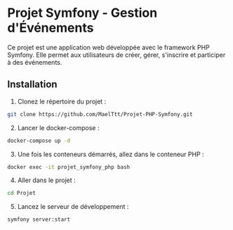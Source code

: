 # Projet Symfony - Gestion d'Événements

Ce projet est une application web développée avec le framework PHP Symfony. Elle permet aux utilisateurs de créer, gérer, s'inscrire et participer à des événements.

## Installation

1. Clonez le répertoire du projet :

```bash
git clone https://github.com/MaelTtt/Projet-PHP-Symfony.git
```

2. Lancer le docker-compose :

```bash
docker-compose up -d
```

3. Une fois les conteneurs démarrés, allez dans le conteneur PHP :

```bash
docker exec -it projet_symfony_php bash
```

4. Aller dans le projet :

```bash
cd Projet
```

5. Lancez le serveur de développement :

```bash
symfony server:start
```

